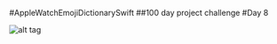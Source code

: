 #AppleWatchEmojiDictionarySwift
##100 day project challenge
#Day 8



![alt tag](https://raw.github.com/kennybatista/iphone-emulator/master/kenOS-iphone-emulator-by-kenny-batista.png)
